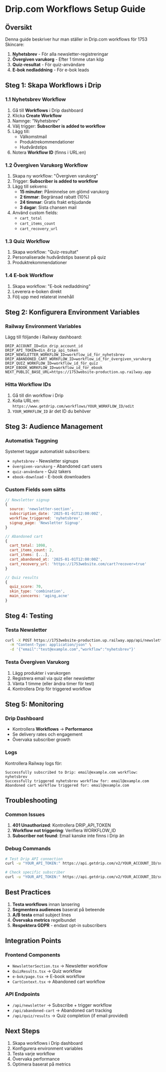 # Drip.com Workflows Setup Guide

## Översikt
Denna guide beskriver hur man ställer in Drip.com workflows för 1753 Skincare:

1. **Nyhetsbrev** - För alla newsletter-registreringar
2. **Övergiven varukorg** - Efter 1 timme utan köp
3. **Quiz-resultat** - För quiz-användare
4. **E-bok nedladdning** - För e-bok leads

## Steg 1: Skapa Workflows i Drip

### 1.1 Nyhetsbrev Workflow
1. Gå till **Workflows** i Drip dashboard
2. Klicka **Create Workflow**
3. Namnge: "Nyhetsbrev"
4. Välj trigger: **Subscriber is added to workflow**
5. Lägg till:
   - Välkomstmail
   - Produktrekommendationer
   - Hudvårdstips
6. Notera **Workflow ID** (finns i URL:en)

### 1.2 Övergiven Varukorg Workflow
1. Skapa ny workflow: "Övergiven varukorg"
2. Trigger: **Subscriber is added to workflow**
3. Lägg till sekvens:
   - **15 minuter**: Påminnelse om glömd varukorg
   - **2 timmar**: Begränsad rabatt (10%)
   - **24 timmar**: Gratis frakt erbjudande
   - **3 dagar**: Sista chansen mail
4. Använd custom fields:
   - `cart_total`
   - `cart_items_count`
   - `cart_recovery_url`

### 1.3 Quiz Workflow
1. Skapa workflow: "Quiz-resultat"
2. Personaliserade hudvårdstips baserat på quiz
3. Produktrekommendationer

### 1.4 E-bok Workflow
1. Skapa workflow: "E-bok nedladdning"
2. Leverera e-boken direkt
3. Följ upp med relaterat innehåll

## Steg 2: Konfigurera Environment Variables

### Railway Environment Variables
Lägg till följande i Railway dashboard:

```env
DRIP_ACCOUNT_ID=din_drip_account_id
DRIP_API_TOKEN=din_drip_api_token
DRIP_NEWSLETTER_WORKFLOW_ID=workflow_id_för_nyhetsbrev
DRIP_ABANDONED_CART_WORKFLOW_ID=workflow_id_för_övergiven_varukorg
DRIP_QUIZ_WORKFLOW_ID=workflow_id_för_quiz
DRIP_EBOOK_WORKFLOW_ID=workflow_id_för_ebook
NEXT_PUBLIC_BASE_URL=https://1753website-production.up.railway.app
```

### Hitta Workflow IDs
1. Gå till din workflow i Drip
2. Kolla URL:en: `https://www.getdrip.com/workflows/YOUR_WORKFLOW_ID/edit`
3. `YOUR_WORKFLOW_ID` är det ID du behöver

## Steg 3: Audience Management

### Automatisk Taggning
Systemet taggar automatiskt subscribers:
- `nyhetsbrev` - Newsletter signups
- `övergiven-varukorg` - Abandoned cart users
- `quiz-användare` - Quiz takers
- `ebook-download` - E-book downloaders

### Custom Fields som sätts
```javascript
// Newsletter signup
{
  source: 'newsletter-section',
  subscription_date: '2025-01-01T12:00:00Z',
  workflow_triggered: 'nyhetsbrev',
  signup_page: 'Newsletter Signup'
}

// Abandoned cart
{
  cart_total: 1098,
  cart_items_count: 2,
  cart_items: [...],
  cart_abandoned_at: '2025-01-01T12:00:00Z',
  cart_recovery_url: 'https://1753website.com/cart?recover=true'
}

// Quiz results
{
  quiz_score: 70,
  skin_type: 'combination',
  main_concerns: 'aging,acne'
}
```

## Steg 4: Testing

### Testa Newsletter
```bash
curl -X POST https://1753website-production.up.railway.app/api/newsletter \
  -H "Content-Type: application/json" \
  -d '{"email":"test@example.com","workflow":"nyhetsbrev"}'
```

### Testa Övergiven Varukorg
1. Lägg produkter i varukorgen
2. Registrera email via quiz eller newsletter
3. Vänta 1 timme (eller ändra timer för test)
4. Kontrollera Drip för triggered workflow

## Steg 5: Monitoring

### Drip Dashboard
- Kontrollera **Workflows** → **Performance**
- Se delivery rates och engagement
- Övervaka subscriber growth

### Logs
Kontrollera Railway logs för:
```
Successfully subscribed to Drip: email@example.com workflow: nyhetsbrev
Successfully triggered nyhetsbrev workflow for: email@example.com
Abandoned cart workflow triggered for: email@example.com
```

## Troubleshooting

### Common Issues
1. **401 Unauthorized**: Kontrollera DRIP_API_TOKEN
2. **Workflow not triggering**: Verifiera WORKFLOW_ID
3. **Subscriber not found**: Email kanske inte finns i Drip än

### Debug Commands
```bash
# Test Drip API connection
curl -u "YOUR_API_TOKEN:" https://api.getdrip.com/v2/YOUR_ACCOUNT_ID/subscribers

# Check specific subscriber
curl -u "YOUR_API_TOKEN:" https://api.getdrip.com/v2/YOUR_ACCOUNT_ID/subscribers/email@example.com
```

## Best Practices

1. **Testa workflows** innan lansering
2. **Segmentera audiences** baserat på beteende
3. **A/B testa** email subject lines
4. **Övervaka metrics** regelbundet
5. **Respektera GDPR** - endast opt-in subscribers

## Integration Points

### Frontend Components
- `NewsletterSection.tsx` → Newsletter workflow
- `QuizResults.tsx` → Quiz workflow  
- `e-bok/page.tsx` → E-book workflow
- `CartContext.tsx` → Abandoned cart workflow

### API Endpoints
- `/api/newsletter` → Subscribe + trigger workflow
- `/api/abandoned-cart` → Abandoned cart tracking
- `/api/quiz/results` → Quiz completion (if email provided)

## Next Steps

1. Skapa workflows i Drip dashboard
2. Konfigurera environment variables
3. Testa varje workflow
4. Övervaka performance
5. Optimera baserat på metrics 